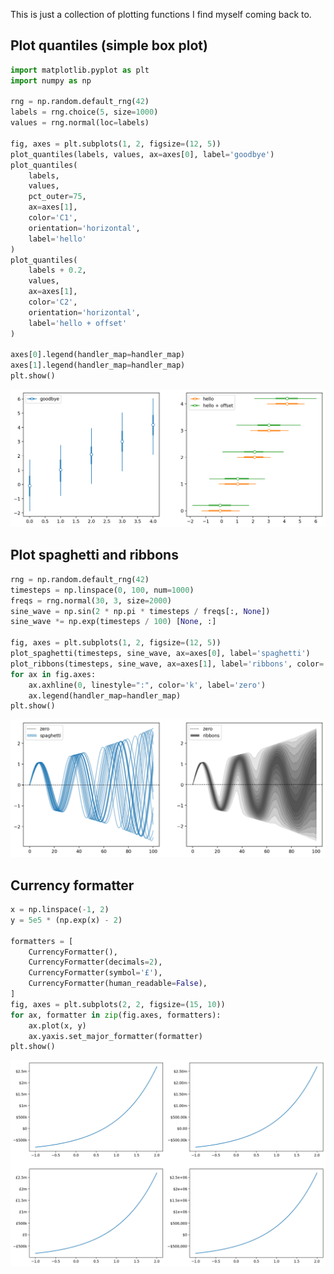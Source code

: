 This is just a collection of plotting functions I find myself coming back to.

## Plot quantiles (simple box plot)

```python
import matplotlib.pyplot as plt
import numpy as np

rng = np.random.default_rng(42)
labels = rng.choice(5, size=1000)
values = rng.normal(loc=labels)

fig, axes = plt.subplots(1, 2, figsize=(12, 5))
plot_quantiles(labels, values, ax=axes[0], label='goodbye')
plot_quantiles(
    labels,
    values,
    pct_outer=75,
    ax=axes[1],
    color='C1',
    orientation='horizontal',
    label='hello'
)
plot_quantiles(
    labels + 0.2,
    values,
    ax=axes[1],
    color='C2',
    orientation='horizontal',
    label='hello + offset'
)

axes[0].legend(handler_map=handler_map)
axes[1].legend(handler_map=handler_map)
plt.show()
```

![image](plot_quantiles.png)

## Plot spaghetti and ribbons

```python
rng = np.random.default_rng(42)
timesteps = np.linspace(0, 100, num=1000)
freqs = rng.normal(30, 3, size=2000)
sine_wave = np.sin(2 * np.pi * timesteps / freqs[:, None])
sine_wave *= np.exp(timesteps / 100) [None, :]

fig, axes = plt.subplots(1, 2, figsize=(12, 5))
plot_spaghetti(timesteps, sine_wave, ax=axes[0], label='spaghetti')
plot_ribbons(timesteps, sine_wave, ax=axes[1], label='ribbons', color='k')
for ax in fig.axes:
    ax.axhline(0, linestyle=":", color='k', label='zero')
    ax.legend(handler_map=handler_map)
plt.show()
```

![image](spaghetti_and_ribbons.png)


## Currency formatter

```python
x = np.linspace(-1, 2)
y = 5e5 * (np.exp(x) - 2)

formatters = [
    CurrencyFormatter(),
    CurrencyFormatter(decimals=2),
    CurrencyFormatter(symbol='£'),
    CurrencyFormatter(human_readable=False),
]
fig, axes = plt.subplots(2, 2, figsize=(15, 10))
for ax, formatter in zip(fig.axes, formatters):
    ax.plot(x, y)
    ax.yaxis.set_major_formatter(formatter)
plt.show()
```

![image](currency_formatter.png)